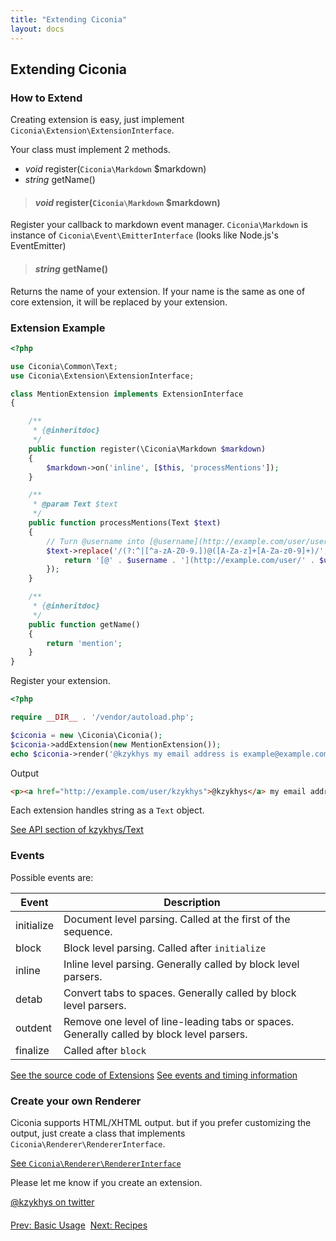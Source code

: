 ```yaml
---
title: "Extending Ciconia"
layout: docs
---
```


<h2 class="title">Extending Ciconia</h2>

### How to Extend

Creating extension is easy, just implement `Ciconia\Extension\ExtensionInterface`.

Your class must implement 2 methods.

* _void_ register(`Ciconia\Markdown` $markdown)
* _string_ getName()

> #### _void_ register(`Ciconia\Markdown` $markdown)

Register your callback to markdown event manager.
`Ciconia\Markdown` is instance of `Ciconia\Event\EmitterInterface` (looks like Node.js's EventEmitter)

> #### _string_ getName()

Returns the name of your extension.
If your name is the same as one of core extension, it will be replaced by your extension.

### Extension Example

``` php
<?php

use Ciconia\Common\Text;
use Ciconia\Extension\ExtensionInterface;

class MentionExtension implements ExtensionInterface
{

    /**
     * {@inheritdoc}
     */
    public function register(\Ciconia\Markdown $markdown)
    {
        $markdown->on('inline', [$this, 'processMentions']);
    }

    /**
     * @param Text $text
     */
    public function processMentions(Text $text)
    {
        // Turn @username into [@username](http://example.com/user/username)
        $text->replace('/(?:^|[^a-zA-Z0-9.])@([A-Za-z]+[A-Za-z0-9]+)/', function (Text $w, Text $username) {
            return '[@' . $username . '](http://example.com/user/' . $username . ')';
        });
    }

    /**
     * {@inheritdoc}
     */
    public function getName()
    {
        return 'mention';
    }
}
```

Register your extension.

``` php
<?php

require __DIR__ . '/vendor/autoload.php';

$ciconia = new \Ciconia\Ciconia();
$ciconia->addExtension(new MentionExtension());
echo $ciconia->render('@kzykhys my email address is example@example.com!');
```

Output

``` html
<p><a href="http://example.com/user/kzykhys">@kzykhys</a> my email address is example@example.com!</p>
```


Each extension handles string as a `Text` object.

<a class="btn btn-info" href="https://github.com/kzykhys/Text#api">See API section of kzykhys/Text</a>

### Events

Possible events are:

| Event      | Description                                                                               |
|------------|-------------------------------------------------------------------------------------------|
| initialize | Document level parsing. Called at the first of the sequence.                              |
| block      | Block level parsing. Called after `initialize`                                            |
| inline     | Inline level parsing. Generally called by block level parsers.                            |
| detab      | Convert tabs to spaces. Generally called by block level parsers.                          |
| outdent    | Remove one level of line-leading tabs or spaces. Generally called by block level parsers. |
| finalize   | Called after `block`                                                                      |

<p>
    <a class="btn btn-info" href="https://github.com/kzykhys/Ciconia/tree/master/src/Ciconia/Extension">See the source code of Extensions</a>
    <a class="btn btn-info" href="https://gist.github.com/kzykhys/7443440">See events and timing information</a>
</p>


### Create your own Renderer

Ciconia supports HTML/XHTML output. but if you prefer customizing the output,
just create a class that implements `Ciconia\Renderer\RendererInterface`.

<a class="btn btn-info" href="https://github.com/kzykhys/Ciconia/tree/master/src/Ciconia/Renderer/RendererInterface.php">See <code>Ciconia\Renderer\RendererInterface</code></a>


<div class="alert alert-warning">
    <p>Please let me know if you create an extension.</p>
    <p><a href="https://twitter.com/kzykhys">@kzykhys on twitter</a></p>
</div>

<p class="text-center" style="margin-top:20px;">
  <a class="btn btn-default" href="usage.html">Prev: Basic Usage</a>&nbsp;
  <a class="btn btn-default" href="recipes.html">Next: Recipes</a>
</p>

[milestones]: https://github.com/kzykhys/Ciconia/issues/milestones
[phar]: https://github.com/kzykhys/Ciconia/releases/download/v1.0.0/ciconia.phar
[contributors]: https://github.com/kzykhys/Ciconia/graphs/contributors
[textapi]: https://github.com/kzykhys/Text#api